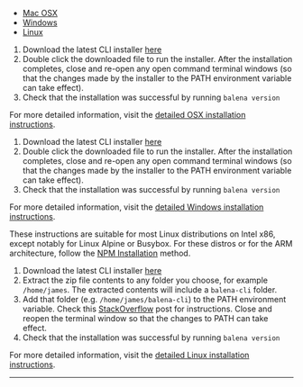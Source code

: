 <div>
  <ul class="nav nav-tabs" role="tablist">
    <li role="presentation" class="active"><a href="#cli-osx" aria-controls="cli-osx" role="tab" data-toggle="tab">Mac OSX</a></li>
    <li role="presentation"><a href="#cli-windows" aria-controls="cli-windows" role="tab" data-toggle="tab">Windows</a></li>
    <li role="presentation"><a href="#cli-linux" aria-controls="cli-linux" role="tab" data-toggle="tab">Linux</a></li>
  </ul>
  <div class="tab-content">
    <div role="tabpanel" class="tab-pane active" id="cli-osx">
      <p>
        <ol>
          <li>
            Download the latest CLI installer <a href="test" class="cli-download-link">here</a>
          </li>
          <li>
            Double click the downloaded file to run the installer. After the installation completes, close and re-open any open command terminal windows (so that the changes made by the installer to the PATH environment variable can take effect).
          </li>
          <li>
            Check that the installation was successful by running <code>balena version</code>
          </li>
        </ol>
      </p>
      <p>
        For more detailed information, visit the <a href="https://github.com/balena-io/balena-cli/blob/master/INSTALL-MAC.md" target="_blank">detailed OSX installation instructions</a>. 
      </p>
	  </div>
    <div role="tabpanel" class="tab-pane" id="cli-windows">
      <p>
        <ol>
          <li>
            Download the latest CLI installer <a href="test" class="cli-download-link">here</a>
          </li>
          <li>
            Double click the downloaded file to run the installer. After the installation completes, close and re-open any open command terminal windows (so that the changes made by the installer to the PATH environment variable can take effect).
          </li>
          <li>
            Check that the installation was successful by running <code>balena version</code>
          </li>
        </ol>
      </p>
      <p>
        For more detailed information, visit the <a href="https://github.com/balena-io/balena-cli/blob/master/INSTALL-WINDOWS.md" target="_blank">detailed Windows installation instructions</a>. 
      </p>
    </div>
    <div role="tabpanel" class="tab-pane" id="cli-linux">
      <p>
        These instructions are suitable for most Linux distributions on Intel x86, except notably for Linux Alpine or Busybox. For these distros or for the ARM architecture, follow the <a href="https://github.com/balena-io/balena-cli/blob/master/INSTALL-ADVANCED.md#npm-installation" target="_blank">NPM Installation</a> method.
      </p>
      <p>
        <ol>
          <li>
            Download the latest CLI installer <a href="test" class="cli-download-link">here</a>
          </li>
          <li>
            Extract the zip file contents to any folder you choose, for example <code>/home/james</code>. The extracted contents will include a <code>balena-cli</code> folder.
          </li>
          <li>
            Add that folder (e.g. <code>/home/james/balena-cli</code>) to the PATH environment variable. Check this <a href="https://stackoverflow.com/questions/14637979/how-to-permanently-set-path-on-linux-unix" target="_blank">StackOverflow</a> post for instructions. Close and reopen the terminal window so that the changes to PATH can take effect.
          </li>
          <li>
            Check that the installation was successful by running <code>balena version</code>
          </li>
        </ol>
      </p>
      <p>
        For more detailed information, visit the <a href="https://github.com/balena-io/balena-cli/blob/master/INSTALL-LINUX.md" target="_blank">detailed Linux installation instructions</a>. 
      </p>
    </div>
  </div>
</div>
<script type="text/javascript">
  window.addEventListener('load', function () {
    jQuery.getJSON('https://api.github.com/repos/balena-io/balena-cli/releases/latest', function (results) {
      var baseDownloadString = `https://github.com/balena-io/balena-cli/releases/download/${results.tag_name}/balena-cli-${results.tag_name}`
      jQuery('#cli-osx .cli-download-link').attr('href', `${baseDownloadString}-macOS-x64-installer.pkg`)
      jQuery('#cli-windows .cli-download-link').attr('href', `${baseDownloadString}-windows-x64-installer.exe`)
      jQuery('#cli-linux .cli-download-link').attr('href', `${baseDownloadString}-linux-x64-standalone.zip`)
    })
  })
</script>

<hr />
